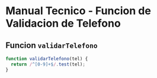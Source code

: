 # Manual Tecnico - Funcion de Validacion de Telefono

## Funcion `validarTelefono`

```javascript
function validarTelefono(tel) {
  return /^[0-9]+$/.test(tel);
}
```